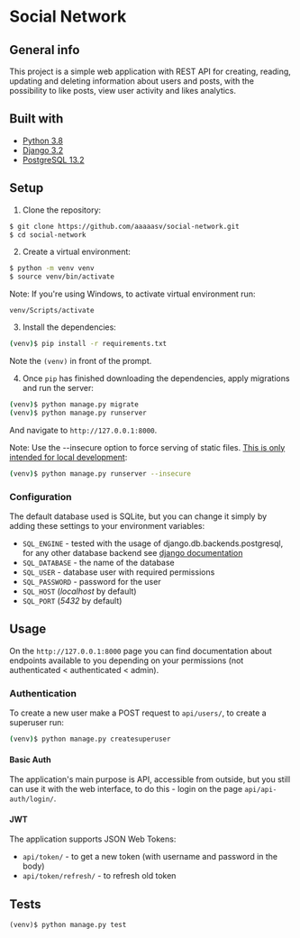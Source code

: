 # Social Network

## General info

This project is a simple web application with REST API for creating, reading, updating and deleting information about users and posts, with the possibility to like posts, view user activity and likes analytics.

## Built with

* [Python 3.8](https://www.python.org/)
* [Django 3.2](https://www.djangoproject.com/)
* [PostgreSQL 13.2](https://www.postgresql.org/)

## Setup

1. Clone the repository:

```sh
$ git clone https://github.com/aaaaasv/social-network.git
$ cd social-network
```

2. Create a virtual environment:

```sh
$ python -m venv venv
$ source venv/bin/activate
```
Note: If you're using Windows, to activate virtual environment run:
```
venv/Scripts/activate
```

3. Install the dependencies:

```sh
(venv)$ pip install -r requirements.txt
```
Note the `(venv)` in front of the prompt.

4. Once `pip` has finished downloading the dependencies, apply migrations and run the server:
```sh
(venv)$ python manage.py migrate
(venv)$ python manage.py runserver
```
And navigate to `http://127.0.0.1:8000`.

Note: Use the --insecure option to force serving of static files.  [This is only intended for local development](https://docs.djangoproject.com/en/3.2/ref/contrib/staticfiles/#cmdoption-runserver-insecure):
```sh
(venv)$ python manage.py runserver --insecure
```

### Configuration

The default database used is SQLite, but you can change it simply by adding these settings to your environment variables:
* `SQL_ENGINE` - tested with the usage of django.db.backends.postgresql, for any other database backend see [django documentation](https://docs.djangoproject.com/en/3.2/ref/databases/)
* `SQL_DATABASE` - the name of the database
* `SQL_USER` - database user with required permissions
* `SQL_PASSWORD` - password for the user
* `SQL_HOST` (*localhost* by default)
* `SQL_PORT` (*5432* by default)


## Usage

On the `http://127.0.0.1:8000` page you can find documentation about endpoints available to you depending on your permissions (not authenticated < authenticated < admin).

### Authentication

To create a new user make a POST request to `api/users/`, to create a superuser run:

```sh
(venv)$ python manage.py createsuperuser
```

#### Basic Auth

The application's main purpose is API, accessible from outside, but you still can use it with the web interface, to do this - login on the page `api/api-auth/login/`.

#### JWT

The application supports JSON Web Tokens:
* `api/token/` - to get a new token (with username and password in the body)
* `api/token/refresh/` - to refresh old token


## Tests

```
(venv)$ python manage.py test
```
